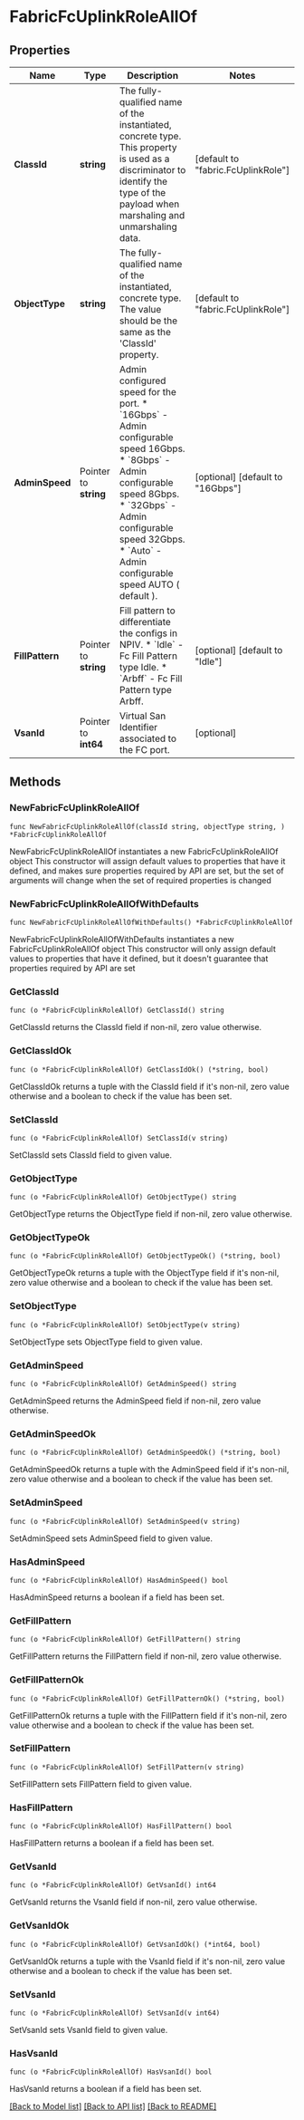 # FabricFcUplinkRoleAllOf

## Properties

Name | Type | Description | Notes
------------ | ------------- | ------------- | -------------
**ClassId** | **string** | The fully-qualified name of the instantiated, concrete type. This property is used as a discriminator to identify the type of the payload when marshaling and unmarshaling data. | [default to "fabric.FcUplinkRole"]
**ObjectType** | **string** | The fully-qualified name of the instantiated, concrete type. The value should be the same as the &#39;ClassId&#39; property. | [default to "fabric.FcUplinkRole"]
**AdminSpeed** | Pointer to **string** | Admin configured speed for the port. * &#x60;16Gbps&#x60; - Admin configurable speed 16Gbps. * &#x60;8Gbps&#x60; - Admin configurable speed 8Gbps. * &#x60;32Gbps&#x60; - Admin configurable speed 32Gbps. * &#x60;Auto&#x60; - Admin configurable speed AUTO ( default ). | [optional] [default to "16Gbps"]
**FillPattern** | Pointer to **string** | Fill pattern to differentiate the configs in NPIV. * &#x60;Idle&#x60; - Fc Fill Pattern type Idle. * &#x60;Arbff&#x60; - Fc Fill Pattern type Arbff. | [optional] [default to "Idle"]
**VsanId** | Pointer to **int64** | Virtual San Identifier associated to the FC port. | [optional] 

## Methods

### NewFabricFcUplinkRoleAllOf

`func NewFabricFcUplinkRoleAllOf(classId string, objectType string, ) *FabricFcUplinkRoleAllOf`

NewFabricFcUplinkRoleAllOf instantiates a new FabricFcUplinkRoleAllOf object
This constructor will assign default values to properties that have it defined,
and makes sure properties required by API are set, but the set of arguments
will change when the set of required properties is changed

### NewFabricFcUplinkRoleAllOfWithDefaults

`func NewFabricFcUplinkRoleAllOfWithDefaults() *FabricFcUplinkRoleAllOf`

NewFabricFcUplinkRoleAllOfWithDefaults instantiates a new FabricFcUplinkRoleAllOf object
This constructor will only assign default values to properties that have it defined,
but it doesn't guarantee that properties required by API are set

### GetClassId

`func (o *FabricFcUplinkRoleAllOf) GetClassId() string`

GetClassId returns the ClassId field if non-nil, zero value otherwise.

### GetClassIdOk

`func (o *FabricFcUplinkRoleAllOf) GetClassIdOk() (*string, bool)`

GetClassIdOk returns a tuple with the ClassId field if it's non-nil, zero value otherwise
and a boolean to check if the value has been set.

### SetClassId

`func (o *FabricFcUplinkRoleAllOf) SetClassId(v string)`

SetClassId sets ClassId field to given value.


### GetObjectType

`func (o *FabricFcUplinkRoleAllOf) GetObjectType() string`

GetObjectType returns the ObjectType field if non-nil, zero value otherwise.

### GetObjectTypeOk

`func (o *FabricFcUplinkRoleAllOf) GetObjectTypeOk() (*string, bool)`

GetObjectTypeOk returns a tuple with the ObjectType field if it's non-nil, zero value otherwise
and a boolean to check if the value has been set.

### SetObjectType

`func (o *FabricFcUplinkRoleAllOf) SetObjectType(v string)`

SetObjectType sets ObjectType field to given value.


### GetAdminSpeed

`func (o *FabricFcUplinkRoleAllOf) GetAdminSpeed() string`

GetAdminSpeed returns the AdminSpeed field if non-nil, zero value otherwise.

### GetAdminSpeedOk

`func (o *FabricFcUplinkRoleAllOf) GetAdminSpeedOk() (*string, bool)`

GetAdminSpeedOk returns a tuple with the AdminSpeed field if it's non-nil, zero value otherwise
and a boolean to check if the value has been set.

### SetAdminSpeed

`func (o *FabricFcUplinkRoleAllOf) SetAdminSpeed(v string)`

SetAdminSpeed sets AdminSpeed field to given value.

### HasAdminSpeed

`func (o *FabricFcUplinkRoleAllOf) HasAdminSpeed() bool`

HasAdminSpeed returns a boolean if a field has been set.

### GetFillPattern

`func (o *FabricFcUplinkRoleAllOf) GetFillPattern() string`

GetFillPattern returns the FillPattern field if non-nil, zero value otherwise.

### GetFillPatternOk

`func (o *FabricFcUplinkRoleAllOf) GetFillPatternOk() (*string, bool)`

GetFillPatternOk returns a tuple with the FillPattern field if it's non-nil, zero value otherwise
and a boolean to check if the value has been set.

### SetFillPattern

`func (o *FabricFcUplinkRoleAllOf) SetFillPattern(v string)`

SetFillPattern sets FillPattern field to given value.

### HasFillPattern

`func (o *FabricFcUplinkRoleAllOf) HasFillPattern() bool`

HasFillPattern returns a boolean if a field has been set.

### GetVsanId

`func (o *FabricFcUplinkRoleAllOf) GetVsanId() int64`

GetVsanId returns the VsanId field if non-nil, zero value otherwise.

### GetVsanIdOk

`func (o *FabricFcUplinkRoleAllOf) GetVsanIdOk() (*int64, bool)`

GetVsanIdOk returns a tuple with the VsanId field if it's non-nil, zero value otherwise
and a boolean to check if the value has been set.

### SetVsanId

`func (o *FabricFcUplinkRoleAllOf) SetVsanId(v int64)`

SetVsanId sets VsanId field to given value.

### HasVsanId

`func (o *FabricFcUplinkRoleAllOf) HasVsanId() bool`

HasVsanId returns a boolean if a field has been set.


[[Back to Model list]](../README.md#documentation-for-models) [[Back to API list]](../README.md#documentation-for-api-endpoints) [[Back to README]](../README.md)


